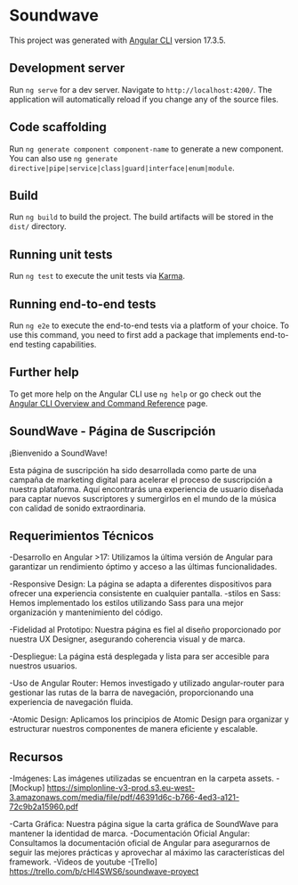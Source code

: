 # Soundwave

This project was generated with [Angular CLI](https://github.com/angular/angular-cli) version 17.3.5.

## Development server

Run `ng serve` for a dev server. Navigate to `http://localhost:4200/`. The application will automatically reload if you change any of the source files.

## Code scaffolding

Run `ng generate component component-name` to generate a new component. You can also use `ng generate directive|pipe|service|class|guard|interface|enum|module`.

## Build

Run `ng build` to build the project. The build artifacts will be stored in the `dist/` directory.

## Running unit tests

Run `ng test` to execute the unit tests via [Karma](https://karma-runner.github.io).

## Running end-to-end tests

Run `ng e2e` to execute the end-to-end tests via a platform of your choice. To use this command, you need to first add a package that implements end-to-end testing capabilities.

## Further help

To get more help on the Angular CLI use `ng help` or go check out the [Angular CLI Overview and Command Reference](https://angular.io/cli) page.
 
## SoundWave - Página de Suscripción
¡Bienvenido a SoundWave!

Esta página de suscripción ha sido desarrollada como parte de una campaña de marketing digital para acelerar el proceso de suscripción a nuestra plataforma. Aquí encontrarás una experiencia de usuario diseñada para captar nuevos suscriptores y sumergirlos en el mundo de la música con calidad de sonido extraordinaria.

## Requerimientos Técnicos


-Desarrollo en Angular >17: Utilizamos la última versión de Angular para garantizar un rendimiento óptimo y acceso a las últimas funcionalidades.

-Responsive Design: La página se adapta a diferentes dispositivos para ofrecer una experiencia consistente en cualquier pantalla.
-stilos en Sass: Hemos implementado los estilos utilizando Sass para una mejor organización y mantenimiento del código.

-Fidelidad al Prototipo: Nuestra página es fiel al diseño proporcionado por nuestra UX Designer, asegurando coherencia visual y de marca.

-Despliegue: La página está desplegada y lista para ser accesible para nuestros usuarios.

-Uso de Angular Router: Hemos investigado y utilizado angular-router para gestionar las rutas de la barra de navegación, proporcionando una experiencia de navegación fluida.

-Atomic Design: Aplicamos los principios de Atomic Design para organizar y estructurar nuestros componentes de manera eficiente y escalable.

## Recursos
-Imágenes: Las imágenes utilizadas se encuentran en la carpeta assets.
-[Mockup] https://simplonline-v3-prod.s3.eu-west-3.amazonaws.com/media/file/pdf/46391d6c-b766-4ed3-a121-72c9b2a15960.pdf

-Carta Gráfica: Nuestra página sigue la carta gráfica de SoundWave para mantener la identidad de marca.
-Documentación Oficial Angular: Consultamos la documentación oficial de Angular para asegurarnos de seguir las mejores prácticas y aprovechar al máximo las características del framework.
-Videos de youtube
-[Trello] https://trello.com/b/cHl4SWS6/soundwave-proyect
